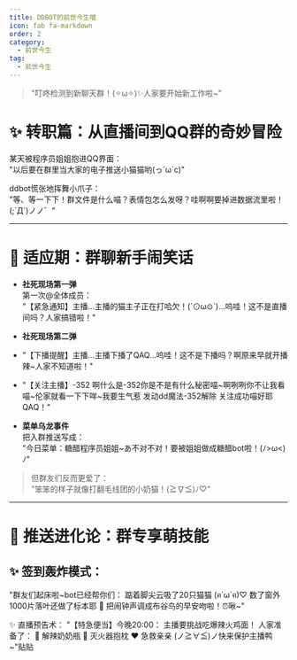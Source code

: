 ```yaml
---
title: DDBOT的前世今生喵
icon: fab fa-markdown
order: 2
category:
  - 前世今生
tag:
  - 前世今生
---
```


> "叮咚检测到新聊天群！(✧ω✧)✨人家要开始新工作啦~"
# ✨ 转职篇：从直播间到QQ群的奇妙冒险  

某天被程序员姐姐抱进QQ界面：  
"以后要在群里当大家的电子推送小猫猫哟(っ´ω`c)"  

ddbot慌张地挥舞小爪子：  
"等、等一下下！群文件是什么喵？表情包怎么发呀？哇啊啊要掉进数据流里啦！(;´Д`)ノノ゛"  

---

# 🍂 适应期：群聊新手闹笑话  

- **社死现场第一弹**  
第一次@全体成员：  
"【紧急通知】主播...主播的猫主子正在打哈欠！(´⊙ω⊙`)...呜哇！这不是直播间吗？人家搞错啦！"
- **社死现场第二弹**
- "【下播提醒】主播...主播下播了QAQ...呜哇！这不是下播吗？啊原来早就开播辣~人家不知道啦！"
- "【关注主播】-352 啊什么是-352你是不是有什么秘密喵~啊咧咧你不让我看喵~伦家就看一下下咩~我要生气惹 发动dd魔法-352解除 关注成功喵好耶QAQ！"


- **菜单乌龙事件**  
  把入群推送写成：  
"今日菜单：糖醋程序员姐姐~あ不对不对！要被姐姐做成糖醋bot啦！(ﾉ>ω<)ﾉ"  

> 但群友们反而更爱了：  
"笨笨的样子就像打翻毛线团的小奶猫！(≧∇≦)ﾉ♡"  

---

# 💌 推送进化论：群专享萌技能  

## ✨ 签到轰炸模式：
"群友们起床啦~bot已经帮你们：
踮着脚尖云吸了20只猫猫 (ฅ´ω`ฅ)♡
数了窗外1000片落叶还做了标本耶 🍂
把闹钟声调成布谷鸟的早安吻啦！⏰啾~"

✨ 直播预告术：
"【特急便当】今晚20:00：
主播要挑战吃爆辣火鸡面！
人家准备了：
🍼 解辣奶奶瓶
🧯 灭火器抱枕
❤️ 急救亲亲
(ノ≧∀≦)ノ快来保护主播鸭~"贴贴


